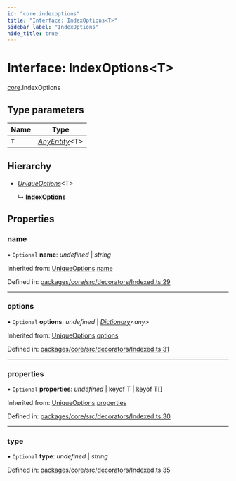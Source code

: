 ```yaml
---
id: "core.indexoptions"
title: "Interface: IndexOptions<T>"
sidebar_label: "IndexOptions"
hide_title: true
---
```


# Interface: IndexOptions<T\>

[core](../modules/core.md).IndexOptions

## Type parameters

Name | Type |
------ | ------ |
`T` | [*AnyEntity*](../modules/core.md#anyentity)<T\> |

## Hierarchy

* [*UniqueOptions*](core.uniqueoptions.md)<T\>

  ↳ **IndexOptions**

## Properties

### name

• `Optional` **name**: *undefined* \| *string*

Inherited from: [UniqueOptions](core.uniqueoptions.md).[name](core.uniqueoptions.md#name)

Defined in: [packages/core/src/decorators/Indexed.ts:29](https://github.com/mikro-orm/mikro-orm/blob/969d4229bd/packages/core/src/decorators/Indexed.ts#L29)

___

### options

• `Optional` **options**: *undefined* \| [*Dictionary*](../modules/core.md#dictionary)<*any*\>

Inherited from: [UniqueOptions](core.uniqueoptions.md).[options](core.uniqueoptions.md#options)

Defined in: [packages/core/src/decorators/Indexed.ts:31](https://github.com/mikro-orm/mikro-orm/blob/969d4229bd/packages/core/src/decorators/Indexed.ts#L31)

___

### properties

• `Optional` **properties**: *undefined* \| keyof T \| keyof T[]

Inherited from: [UniqueOptions](core.uniqueoptions.md).[properties](core.uniqueoptions.md#properties)

Defined in: [packages/core/src/decorators/Indexed.ts:30](https://github.com/mikro-orm/mikro-orm/blob/969d4229bd/packages/core/src/decorators/Indexed.ts#L30)

___

### type

• `Optional` **type**: *undefined* \| *string*

Defined in: [packages/core/src/decorators/Indexed.ts:35](https://github.com/mikro-orm/mikro-orm/blob/969d4229bd/packages/core/src/decorators/Indexed.ts#L35)
